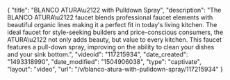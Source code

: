 {
    "title": "BLANCO ATURA\u2122 with Pulldown Spray",
    "description": "The BLANCO ATURA\u2122 faucet blends professional faucet elements with beautiful organic lines making it a perfect fit in today's living kitchen. The ideal faucet for style-seeking builders and price-conscious consumers, the ATURA\u2122 not only adds beauty, but value to every kitchen. This faucet features a pull-down spray, improving on the ability to clean your dishes and your sink bottom.",
    "videoid": "117215934",
    "date_created": "1493318990",
    "date_modified": "1504906038",
    "type": "captivate",
    "layout": "video",
    "url": "\/v\/blanco-atura-with-pulldown-spray\/117215934"
}